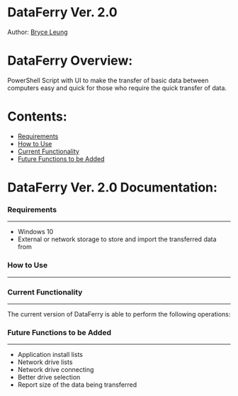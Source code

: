 # **DataFerry Ver. 2.0**

Author:
[Bryce Leung](https://github.com/Bryce-Leung)

# **DataFerry Overview:**
PowerShell Script with UI to make the transfer of basic data between computers easy and quick for those who require the quick transfer of data.

# Contents:
- [Requirements](#Requirements)
- [How to Use](#How-to-Use)
- [Current Functionality](#Current-Functionality)
- [Future Functions to be Added](#Future-Functions-to-be-Added)

# **DataFerry Ver. 2.0 Documentation:**

### **Requirements**
----
- Windows 10
- External or network storage to store and import the transferred data from

### **How to Use**
----

### **Current Functionality**
----
The current version of DataFerry is able to perform the following operations:


### **Future Functions to be Added**
----
- Application install lists
- Network drive lists
- Network drive connecting
- Better drive selection
- Report size of the data being transferred
